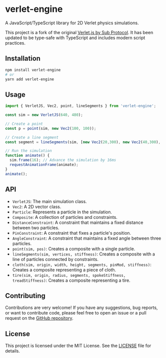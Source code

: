 # verlet-engine

A JavaScript/TypeScript library for 2D Verlet physics simulations.

This project is a fork of the original [Verlet.js by Sub Protocol](https://subprotocol.com/system/verlet-hello-world.html). It has been updated to be type-safe with TypeScript and includes modern script practices.

## Installation

```bash
npm install verlet-engine
# or
yarn add verlet-engine
```

## Usage

```typescript
import { VerletJS, Vec2, point, lineSegments } from 'verlet-engine';

const sim = new VerletJS(640, 480);

// Create a point
const p = point(sim, new Vec2(100, 100));

// Create a line segment
const segment = lineSegments(sim, [new Vec2(20,300), new Vec2(40,300), new Vec2(60,300)], 0.02);

// Run the simulation
function animate() {
  sim.frame(16); // Advance the simulation by 16ms
  requestAnimationFrame(animate);
}
animate();
```

## API

-   `VerletJS`: The main simulation class.
-   `Vec2`: A 2D vector class.
-   `Particle`: Represents a particle in the simulation.
-   `Composite`: A collection of particles and constraints.
-   `DistanceConstraint`: A constraint that maintains a fixed distance between two particles.
-   `PinConstraint`: A constraint that fixes a particle's position.
-   `AngleConstraint`: A constraint that maintains a fixed angle between three particles.
-   `point(sim, pos)`: Creates a composite with a single particle.
-   `lineSegments(sim, vertices, stiffness)`: Creates a composite with a line of particles connected by constraints.
-   `cloth(sim, origin, width, height, segments, pinMod, stiffness)`: Creates a composite representing a piece of cloth.
-   `tire(sim, origin, radius, segments, spokeStiffness, treadStiffness)`: Creates a composite representing a tire.

## Contributing

Contributions are very welcome! If you have any suggestions, bug reports, or want to contribute code, please feel free to open an issue or a pull request on the [GitHub repository](https://github.com/Franklin-hyriol/verletjs.git).

## License

This project is licensed under the MIT License. See the [LICENSE](LICENSE) file for details.